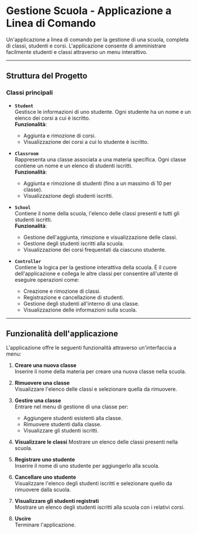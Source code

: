 # Gestione Scuola - Applicazione a Linea di Comando

Un'applicazione a linea di comando per la gestione di una scuola, completa di classi, studenti e corsi. L'applicazione consente di amministrare facilmente studenti e classi attraverso un menu interattivo.

---

## Struttura del Progetto

### Classi principali

- **`Student`**  
  Gestisce le informazioni di uno studente. Ogni studente ha un nome e un elenco dei corsi a cui è iscritto.  
  **Funzionalità**:

  - Aggiunta e rimozione di corsi.
  - Visualizzazione dei corsi a cui lo studente è iscritto.

- **`Classroom`**  
  Rappresenta una classe associata a una materia specifica. Ogni classe contiene un nome e un elenco di studenti iscritti.  
  **Funzionalità**:

  - Aggiunta e rimozione di studenti (fino a un massimo di 10 per classe).
  - Visualizzazione degli studenti iscritti.

- **`School`**  
  Contiene il nome della scuola, l'elenco delle classi presenti e tutti gli studenti iscritti.  
  **Funzionalità**:

  - Gestione dell'aggiunta, rimozione e visualizzazione delle classi.
  - Gestione degli studenti iscritti alla scuola.
  - Visualizzazione dei corsi frequentati da ciascuno studente.

- **`Controller`**  
  Contiene la logica per la gestione interattiva della scuola. È il cuore dell'applicazione e collega le altre classi per consentire all'utente di eseguire operazioni come:
  - Creazione e rimozione di classi.
  - Registrazione e cancellazione di studenti.
  - Gestione degli studenti all'interno di una classe.
  - Visualizzazione delle informazioni sulla scuola.

---

## Funzionalità dell'applicazione

L'applicazione offre le seguenti funzionalità attraverso un'interfaccia a menu:

1. **Creare una nuova classe**  
   Inserire il nome della materia per creare una nuova classe nella scuola.

2. **Rimuovere una classe**  
   Visualizzare l'elenco delle classi e selezionare quella da rimuovere.

3. **Gestire una classe**  
   Entrare nel menu di gestione di una classe per:

   - Aggiungere studenti esistenti alla classe.
   - Rimuovere studenti dalla classe.
   - Visualizzare gli studenti iscritti.

4. **Visualizzare le classi**
   Mostrare un elenco delle classi presenti nella scuola.

5. **Registrare uno studente**  
   Inserire il nome di uno studente per aggiungerlo alla scuola.

6. **Cancellare uno studente**  
   Visualizzare l'elenco degli studenti iscritti e selezionare quello da rimuovere dalla scuola.

7. **Visualizzare gli studenti registrati**  
   Mostrare un elenco degli studenti iscritti alla scuola con i relativi corsi.

8. **Uscire**  
   Terminare l'applicazione.
